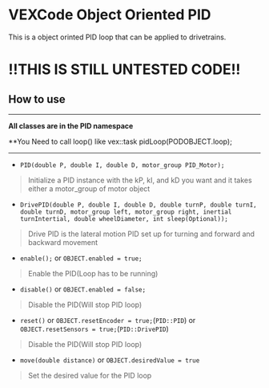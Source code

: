 # VEXCode Object Oriented PID

This is a object orinted PID loop that can be applied to drivetrains.

# !!THIS IS STILL UNTESTED CODE!!

## How to use
<hr>

**All classes are in the PID namespace**

**You Need to call loop() like vex::task pidLoop(PODOBJECT.loop);

<hr>

* ``PID(double P, double I, double D, motor_group PID_Motor);``

>Initialize a PID instance with the kP, kI, and kD you want and it takes either a motor_group of motor object

* ``DrivePID(double P, double I, double D, double turnP, double turnI, double turnD, motor_group left, motor_group right, inertial turnIntertial, double wheelDiameter, int sleep(Optional));``

>Drive PID is the lateral motion PID set up for turning and forward and backward movement

* ``enable();`` or ``OBJECT.enabled = true;``

>Enable the PID(Loop has to be running)

* ``disable()`` or ``OBJECT.enabled = false;``

>Disable the PID(Will stop PID loop)

* ``reset()`` or ``OBJECT.resetEncoder = true;``(``PID::PID``) or ``OBJECT.resetSensors = true;``(``PID::DrivePID``)

>Disable the PID(Will stop PID loop)

* ``move(double distance)`` or ``OBJECT.desiredValue = true``

>Set the desired value for the PID loop